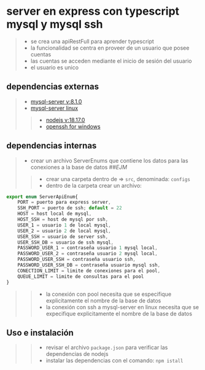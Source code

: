 # server en express con typescript mysql y mysql ssh

>- se crea una apiRestFull para aprender typescript
>- la funcionalidad se centra en proveer de un usuario que posee cuentas
>- las cuentas se acceden mediante el inicio de sesión del usuario
>- el usuario es unico

## dependencias externas
>- [mysql-server v:8.1.0](https://dev.mysql.com/downloads/mysql/)
>- [mysql-server linux](https://www.digitalocean.com/community/tutorials/how-to-install-mysql-on-ubuntu-20-04-es)
>>- [nodejs v:18.17.0](https://nodejs.org/es)
>>- [openssh for windows](https://learn.microsoft.com/en-us/windows-server/administration/openssh/openssh_overview)

## dependencias internas
>- crear un archivo ServerEnums que contiene los datos para las conexiones a la base de datos
##_EJM_
>>- crear una carpeta dentro de => `src`, denominada: `configs`
>>- dentro de la carpeta crear un archivo:
```js
export enum ServerApiEnum{
    PORT = puerto para express server,
    SSH_PORT = puerto de ssh; default = 22
    HOST = host local de mysql,
    HOST_SSH = host de mysql por ssh,
    USER_1 = usuario 1 de local mysql,
    USER_2 = usuario 2 de local mysql,
    USER_SSH = usuario de server ssh,
    USER_SSH_DB = usuario de ssh mysql,
    PASSWORD_USER_1 = contraseña usuario 1 mysql local,
    PASSWORD_USER_2 = contraseña usuario 2 mysql local,
    PASSWORD_USER_SSH = contraseña usuario ssh,
    PASSWORD_USER_SSH_DB = contraseña usuario mysql ssh,
    CONECTION_LIMIT = limite de conexiones para el pool,
    QUEUE_LIMIT = limite de consultas para el pool
}
```

>>- la conexión con pool necesita que se especifique explicitamente el nombre de la base de datos
>>- la conexión con ssh a mysql-server en linux necesita que se expecifique explicitamente el nombre de la base de datos

## Uso e instalación

>>- revisar el archivo `package.json` para verificar las dependencias de nodejs
>>- instalar las dependencias con el comando: `npm istall`
